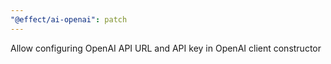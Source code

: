 ```yaml
---
"@effect/ai-openai": patch
---
```


Allow configuring OpenAI API URL and API key in OpenAI client constructor
